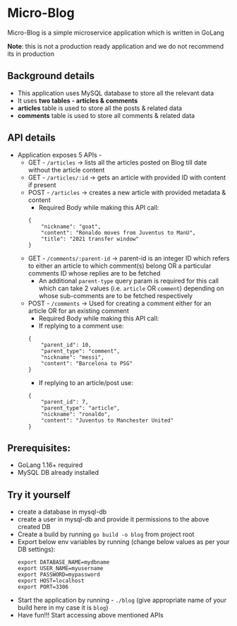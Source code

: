 # Micro-Blog

Micro-Blog is a simple microservice application which is written in GoLang

**Note**: this is not a production ready application and we do not recommend its in production

## Background details
* This application uses MySQL database to store all the relevant data
* It uses **two tables - articles & comments**
* **articles** table is used to store all the posts & related data
* **comments** table is used to store all comments & related data

## API details
* Application exposes 5 APIs -
  * GET  - `/articles` -> lists all the articles posted on Blog till date without the article content
  * GET  - `/articles/:id` -> gets an article with provided ID with content if present
  * POST - `/articles` -> creates a new article with provided metadata & content
    * Required Body while making this API call: 
    ```
    {
        "nickname": "goat",
        "content": "Ronaldo moves from Juventus to ManU",
        "title": "2021 transfer window"
    }
    ```
  * GET - `/comments/:parent-id` -> parent-id is an integer ID which refers to either an article 
    to which comment(s) belong OR a particular comments ID whose
    replies are to be fetched
    * An additional `parent-type` query param is required for this call which 
    can take 2 values (i.e. `article` OR `comment`) depending on whose sub-comments 
    are to be fetched respectively
  * POST - `/comments` -> Used for creating a comment either for an article OR for an
  existing comment 
    * Required Body while making this API call:
    - If replying to a comment use:
    ```
    {
        "parent_id": 10,
        "parent_type": "comment",
        "nickname": "messi",
        "content": "Barcelona to PSG"
    }
    ```
    - If replying to an article/post use:
    ```
    {
        "parent_id": 7,
        "parent_type": "article",
        "nickname": "ronaldo",
        "content": "Juventus to Manchester United"
    }
    ```
      
## Prerequisites:
* GoLang 1.16+ required
* MySQL DB already installed

## Try it yourself
* create a database in mysql-db
* create a user in mysql-db and provide it permissions to the above created DB
* Create a build by running `go build -o blog` from project root
* Export below env variables by running (change below values as per your DB settings):
  ```
  export DATABASE_NAME=mydbname
  export USER_NAME=myusername
  export PASSWORD=mypassword
  export HOST=localhost
  export PORT=3306
  ```
* Start the application by running - `./blog` (give appropriate name of your build here 
in my case it is `blog`)
* Have fun!!! Start accessing above mentioned APIs
